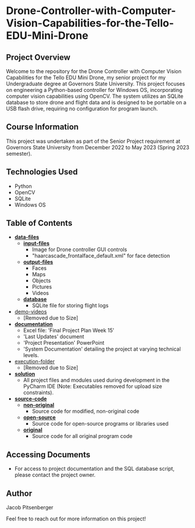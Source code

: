 # Drone-Controller-with-Computer-Vision-Capabilities-for-the-Tello-EDU-Mini-Drone

## Project Overview
Welcome to the repository for the Drone Controller with Computer Vision Capabilities for the Tello EDU Mini Drone, my senior project for my Undergraduate degree at Governors State University. This project focuses on engineering a Python-based controller for Windows OS, incorporating computer vision capabilities using OpenCV. The system utilizes an SQLite database to store drone and flight data and is designed to be portable on a USB flash drive, requiring no configuration for program launch.

## Course Information
This project was undertaken as part of the Senior Project requirement at Governors State University from December 2022 to May 2023 (Spring 2023 semester).

## Technologies Used
- Python
- OpenCV
- SQLite
- Windows OS

## Table of Contents
- **[data-files](./data-files)**
  - **[input-files](./data-files/input-files)**
    - Image for Drone controller GUI controls
    - "haarcascade_frontalface_default.xml" for face detection
  - **[output-files](./data-files/output-files)**
    - Faces
    - Maps
    - Objects
    - Pictures
    - Videos
  - **[database](./data-files/database.db)**
    - SQLite file for storing flight logs
- [demo-videos](#demo-videos)
  - [Removed due to Size]
- **[documentation](./documentation)**
  - Excel file: 'Final Project Plan Week 15'
  - 'Last Updates' document
  - 'Project Presentation' PowerPoint
  - 'System Documentation' detailing the project at varying technical levels.
- [execution-folder](#execution-folder)
  - [Removed due to Size]
- **[solution](./solution)**
  - All project files and modules used during development in the PyCharm IDE (Note: Executables removed for upload size constraints).
- **[source-code](./source-code)**
  - **[non-original](./source-code/non-original)**
    - Source code for modified, non-original code
  - **[open-source](./source-code/open-source)**
    - Source code for open-source programs or libraries used
  - **[original](./source-code/original)**
    - Source code for all original program code

## Accessing Documents
   - For access to project documentation and the SQL database script, please contact the project owner.

## Author
Jacob Pitsenberger

Feel free to reach out for more information on this project!

